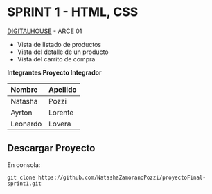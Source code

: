 # SPRINT 1 - HTML, CSS

[DIGITALHOUSE] - ARCE 01


* Vista de listado de productos
* Vista del detalle de un producto
* Vista del carrito de compra

**Integrantes Proyecto Integrador**

Nombre|Apellido|
:---|:---
Natasha|Pozzi
Ayrton|Lorente
Leonardo|Lovera


## Descargar Proyecto

En consola:

```
git clone https://github.com/NatashaZamoranoPozzi/proyectoFinal-sprint1.git
```

[DIGITALHOUSE]:https://www.digitalhouse.com/


